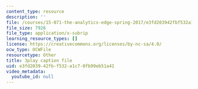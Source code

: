 ```yaml
---
content_type: resource
description: ''
file: /courses/15-071-the-analytics-edge-spring-2017/e3fd203942fbf532a1c70fb99eb51a41_JcAB1JeDs8Y.srt
file_size: 7926
file_type: application/x-subrip
learning_resource_types: []
license: https://creativecommons.org/licenses/by-nc-sa/4.0/
ocw_type: OCWFile
resourcetype: Other
title: 3play caption file
uid: e3fd2039-42fb-f532-a1c7-0fb99eb51a41
video_metadata:
  youtube_id: null
---
```

